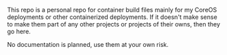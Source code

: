 This repo is a personal repo for container build files mainly for my CoreOS deployments or other containerized deployments. If it doesn't make sense to make them part of any other projects or projects of their owns, then they go here.

No documentation is planned, use them at your own risk.
